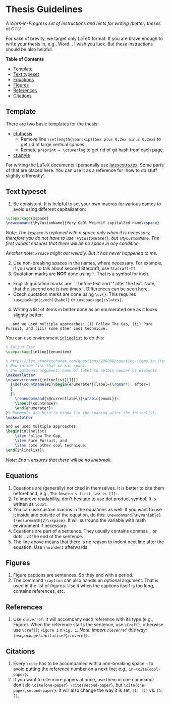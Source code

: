 # Thesis Guidelines
_A Work-in-Progress set of instructions and hints for writing (better) theses at CTU._

For sake of brevity, we target only LaTeX format. If you are brave enough to write your thesis in, e.g., Word... I wish you luck. But these instructions should be also helpful.

**Table of Contents**
- [Template](#template)
- [Text typeset](#text-typeset)
- [Equations](#equations)
- [Figures](#figures)
- [References](#references)
- [Citations](#citations)


## Template

There are two basic templates for the thesis:
- [ctuthesis](https://github.com/tohecz/ctuthesis)
  - Remove line `\setlength{\parskip}{5ex plus 0.2ex minus 0.2ex}` to get rid of large vertical spaces.
  - Remote `preprint = \ctuverlog` to get rid of git hash from each page.
- [ctustyle](http://petr.olsak.net/ctustyle-e.html)


For writing the LaTeX documents I personally use [latexextra.tex](https://github.com/jara001/latexextra.tex). Some parts of that are placed here. You can use it as a reference for 'how to do stuff slightly differently'.


## Text typeset

1. Be consistent. It is helpful to set your own macros for various names to avoid using different capitalization:
```latex
\usepackage{xspace}
\newcommand{\MyCustomName}{Very CoOl WeirdLY capitalZed name\xspace}
```
_Note: The `\xspace` is replaced with a space only when it is necessary, therefore you do not have to use `\MyCustomName{}`, but `\MyCustomName`. The first variant ensures that there will be no space in any condition._

_Another note: `xspace` might act weirdly. But it has never happened to me._

2. Use non-breaking spaces in the names, where necessary. For example, if you want to talk about second Starcraft, use `Stacraft~II`.
3. Quotation marks are **NOT** done using `"`. That is a symbol for inch.
  - English quotation marks are: **``** before text and **''** after the text. Note, that the second one is two times **'**. Differences can be seen [here](https://www.maths.tcd.ie/~dwilkins/LaTeXPrimer/QuotDash.html).
  - Czech quotation marks are done using `\uv{}`. This requires `\usepackage[czech]{babel}` or `\usepackage{cslatex}`.
4. Writing a list of items in better done as an enumerated one as it looks slightly better:
```
...and we used multiple approaches: (i) Follow The Gap, (ii) Pure Pursuit, and (iii) some other cool technique.
```
You can use environment [`inlinelist`](https://github.com/jara001/latexextra.tex/blob/d3b877b06cade6557256f2435566307028b262bd/latexextra.tex#L191-L212) to do this:
```latex
% Inline list
\usepackage[inline]{enumitem}

% https://tex.stackexchange.com/questions/296098/counting-items-in-itemize-or-enumerate-environments
% New inline list that we can count.
% One optional argument: name of label to obtain number of elements
\makeatletter
\newenvironment{inlinelist}[1][]
  {\def\countname{#1}\begin{enumerate*}[label=(\roman*), after=]
  }
  {%
    \renewcommand{\@currentlabel}{\arabic{enumi}}%
    \label{\countname}%
    \end{enumerate*}%
}% Comments are here to kinda fix the spacing after the inlinelist.
\makeatother
```
```latex
and we used multiple approaches:
\begin{inlinelist}
    \item Follow The Gap,
    \item Pure Pursuit, and
    \item some other cool technique.
\end{inlinelist}%
```
_Note: End `%` ensures that there will be no linebreak._

## Equations

1. Equations are (generally) not cited in themselves. It is better to cite them beforehand, e.g., `The Newton's first law is [1]:`.
2. To improve readability, don't hesitate to use dot product symbol. It is written as `\cdot`.
3. You can use custom macros in the equations as well. If you want to use it inside and outside of the equation, do this: `\newcommand{\MyVariable}{\ensuremath{V}\xspace}`. It will surround the variable with math environment if necessary.
4. Equations are part of a sentence. They usually contains commas `,` or dots `.` at the end of the sentence.
5. The line above means that there is no reason to indent next line after the equation. Use `\noindent` afterwards.


## Figures

1. Figure captions are sentences. So they end with a period.
2. The command `\caption` can also handle an optional argument. That is used in the list of figures. Use it when the captions itself is too long, contains references, etc.


## References

1. Use `cleverref`. It will accompany each reference with its type (e.g., Figure). When the reference starts the sentence, use `\Cref{}`, otherwise use `\cref{}`; `Figure 1` x `Fig. 1`.
_Note: Import `cleverref` this way: `\usepackage[capitalise]{cleveref}`._


## Citations

1. Every `\cite` has to be accompanied with a non-breaking space `~` to avoid putting the reference number on a next line; e.g., `in~\cite{cool-paper}`.
2. If you want to cite more papers at once, use them in one command; don't do `\cite{one-paper} \cite{second-paper}`, but `\cite{one-paper,second-paper}`. It will also change the way it is set; `[1] [2]` vs. `[1, 2]`.

